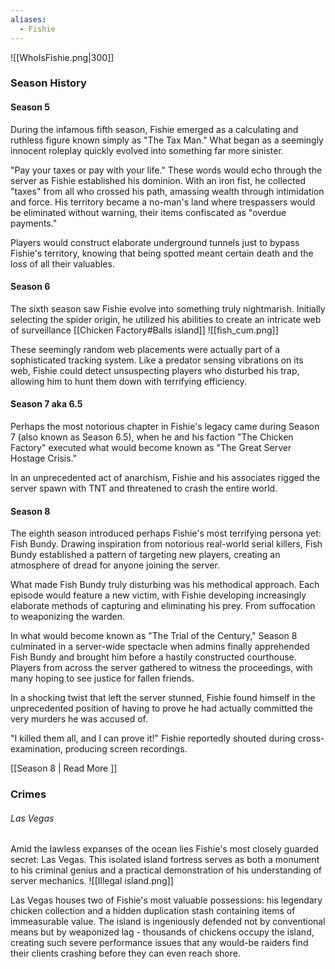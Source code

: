```yaml
---
aliases:
  - Fishie
---
```

![[WhoIsFishie.png|300]]   

### Season History
#### Season 5

During the infamous fifth season, Fishie emerged as a calculating and ruthless figure known simply as "The Tax Man." What began as a seemingly innocent roleplay quickly evolved into something far more sinister.

"Pay your taxes or pay with your life." These words would echo through the server as Fishie established his dominion. With an iron fist, he collected "taxes" from all who crossed his path, amassing wealth through intimidation and force. His territory became a no-man's land where trespassers would be eliminated without warning, their items confiscated as "overdue payments."

Players would construct elaborate underground tunnels just to bypass Fishie's territory, knowing that being spotted meant certain death and the loss of all their valuables.

#### Season 6

The sixth season saw Fishie evolve into something truly nightmarish. Initially selecting the spider origin, he utilized his abilities to create an intricate web of surveillance [[Chicken Factory#Balls island]]
![[fish_cum.png]]

These seemingly random web placements were actually part of a sophisticated tracking system. Like a predator sensing vibrations on its web, Fishie could detect unsuspecting players who disturbed his trap, allowing him to hunt them down with terrifying efficiency.
#### Season 7 aka 6.5

Perhaps the most notorious chapter in Fishie's legacy came during Season 7 (also known as Season 6.5), when he and his faction "The Chicken Factory" executed what would become known as "The Great Server Hostage Crisis."

In an unprecedented act of anarchism, Fishie and his associates rigged the server spawn with TNT and threatened to crash the entire world.
#### Season 8

The eighth season introduced perhaps Fishie's most terrifying persona yet: Fish Bundy. Drawing inspiration from notorious real-world serial killers, Fish Bundy established a pattern of targeting new players, creating an atmosphere of dread for anyone joining the server.

What made Fish Bundy truly disturbing was his methodical approach. Each episode would feature a new victim, with Fishie developing increasingly elaborate methods of capturing and eliminating his prey. From suffocation to weaponizing the warden. 

In what would become known as "The Trial of the Century," Season 8 culminated in a server-wide spectacle when admins finally apprehended Fish Bundy and brought him before a hastily constructed courthouse. Players from across the server gathered to witness the proceedings, with many hoping to see justice for fallen friends.

In a shocking twist that left the server stunned, Fishie found himself in the unprecedented position of having to prove he had actually committed the very murders he was accused of. 

"I killed them all, and I can prove it!" Fishie reportedly shouted during cross-examination, producing screen recordings.

[[Season 8 | Read More ]]

### Crimes

###### Las Vegas 

Amid the lawless expanses of the ocean lies Fishie's most closely guarded secret: Las Vegas. This isolated island fortress serves as both a monument to his criminal genius and a practical demonstration of his understanding of server mechanics.
![[Illegal island.png]]

Las Vegas houses two of Fishie's most valuable possessions: his legendary chicken collection and a hidden duplication stash containing items of immeasurable value. The island is ingeniously defended not by conventional means but by weaponized lag - thousands of chickens occupy the island, creating such severe performance issues that any would-be raiders find their clients crashing before they can even reach shore.
